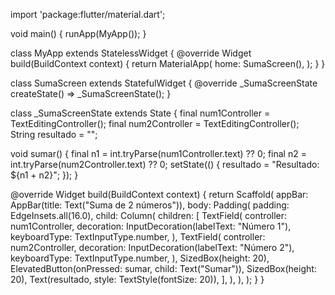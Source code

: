 import 'package:flutter/material.dart';

void main() {
  runApp(MyApp());
}

class MyApp extends StatelessWidget {
  @override
  Widget build(BuildContext context) {
    return MaterialApp(
      home: SumaScreen(),
    );
  }
}

class SumaScreen extends StatefulWidget {
  @override
  _SumaScreenState createState() => _SumaScreenState();
}

class _SumaScreenState extends State<SumaScreen> {
  final num1Controller = TextEditingController();
  final num2Controller = TextEditingController();
  String resultado = "";

  void sumar() {
    final n1 = int.tryParse(num1Controller.text) ?? 0;
    final n2 = int.tryParse(num2Controller.text) ?? 0;
    setState(() {
      resultado = "Resultado: ${n1 + n2}";
    });
  }

  @override
  Widget build(BuildContext context) {
    return Scaffold(
      appBar: AppBar(title: Text("Suma de 2 números")),
      body: Padding(
        padding: EdgeInsets.all(16.0),
        child: Column(
          children: [
            TextField(
              controller: num1Controller,
              decoration: InputDecoration(labelText: "Número 1"),
              keyboardType: TextInputType.number,
            ),
            TextField(
              controller: num2Controller,
              decoration: InputDecoration(labelText: "Número 2"),
              keyboardType: TextInputType.number,
            ),
            SizedBox(height: 20),
            ElevatedButton(onPressed: sumar, child: Text("Sumar")),
            SizedBox(height: 20),
            Text(resultado, style: TextStyle(fontSize: 20)),
          ],
        ),
      ),
    );
  }
}
